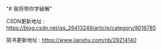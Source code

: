 "# 我将带你学破解"

CSDN更新地址 : https://blog.csdn.net/qq_26413249/article/category/8016785

简书更新地址 : https://www.jianshu.com/nb/29214140
